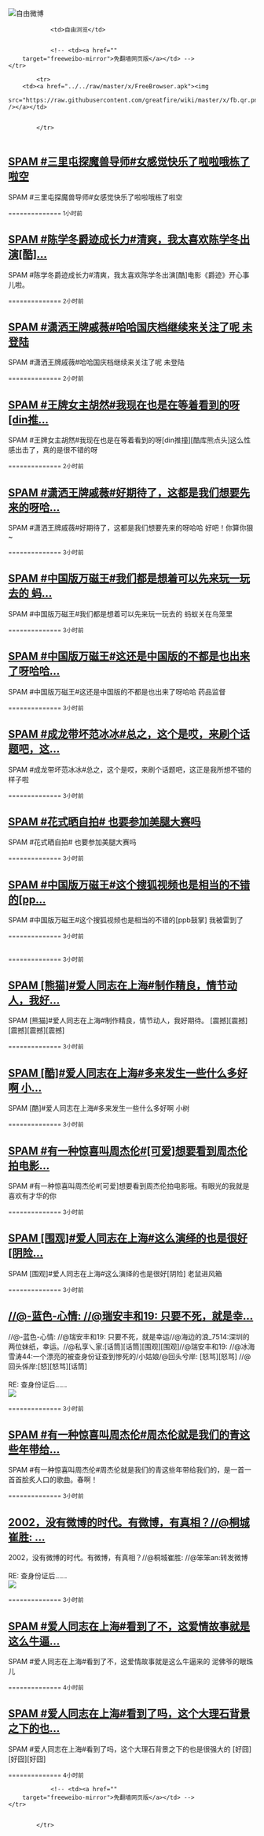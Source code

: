 

<img src="../../raw/master/x/freeweibo.png" alt="自由微博"/>
<table>
    <tr>
                
                <td>自由浏览</td>
        
        
                <!-- <td><a href=""
        target="freeweibo-mirror">免翻墙网页版</a></td> -->
    </tr>
    
            <tr>
        <td><a href="../../raw/master/x/FreeBrowser.apk"><img
        src="https://raw.githubusercontent.com/greatfire/wiki/master/x/fb.qr.png" /></a></td>

        
            </tr>
</table>
<h2>
	<a href="https://freeweibo.com/weibo/3985171856394327" target="freeweibo-mirror">SPAM #三里屯探魔兽导师#女感觉快乐了啦啦哦栋了啦空</a>
</h2>
<p>SPAM #三里屯探魔兽导师#女感觉快乐了啦啦哦栋了啦空</p>
<p>
	<small> ============== 1小时前</small>
</p><h2>
	<a href="https://freeweibo.com/weibo/3985161202882545" target="freeweibo-mirror">SPAM #陈学冬爵迹成长力#清爽，我太喜欢陈学冬出演[酷]…</a>
</h2>
<p>SPAM #陈学冬爵迹成长力#清爽，我太喜欢陈学冬出演[酷]电影《爵迹》开心事儿啦。</p>
<p>
	<small> ============== 2小时前</small>
</p><h2>
	<a href="https://freeweibo.com/weibo/3985156904178349" target="freeweibo-mirror">SPAM #潇洒王牌戚薇#哈哈国庆档继续来关注了呢 未登陆</a>
</h2>
<p>SPAM #潇洒王牌戚薇#哈哈国庆档继续来关注了呢 未登陆</p>
<p>
	<small> ============== 2小时前</small>
</p><h2>
	<a href="https://freeweibo.com/weibo/3985154479777586" target="freeweibo-mirror">SPAM #王牌女主胡然#我现在也是在等着看到的呀[din推…</a>
</h2>
<p>SPAM #王牌女主胡然#我现在也是在等着看到的呀[din推撞][酷库熊点头]这么性感出击了，真的是很不错的呀</p>
<p>
	<small> ============== 2小时前</small>
</p><h2>
	<a href="https://freeweibo.com/weibo/3985152445730278" target="freeweibo-mirror">SPAM #潇洒王牌戚薇#好期待了，这都是我们想要先来的呀哈…</a>
</h2>
<p>SPAM #潇洒王牌戚薇#好期待了，这都是我们想要先来的呀哈哈 好吧！你算你狠~</p>
<p>
	<small> ============== 3小时前</small>
</p><h2>
	<a href="https://freeweibo.com/weibo/3985148552697474" target="freeweibo-mirror">SPAM #中国版万磁王#我们都是想着可以先来玩一玩去的 蚂…</a>
</h2>
<p>SPAM #中国版万磁王#我们都是想着可以先来玩一玩去的 蚂蚁关在鸟笼里</p>
<p>
	<small> ============== 3小时前</small>
</p><h2>
	<a href="https://freeweibo.com/weibo/3985148552582139" target="freeweibo-mirror">SPAM #中国版万磁王#这还是中国版的不都是也出来了呀哈哈…</a>
</h2>
<p>SPAM #中国版万磁王#这还是中国版的不都是也出来了呀哈哈 药品监督</p>
<p>
	<small> ============== 3小时前</small>
</p><h2>
	<a href="https://freeweibo.com/weibo/3985147570972792" target="freeweibo-mirror">SPAM #成龙带坏范冰冰#总之，这个是哎，来刷个话题吧，这…</a>
</h2>
<p>SPAM #成龙带坏范冰冰#总之，这个是哎，来刷个话题吧，这正是我所想不错的样子啦</p>
<p>
	<small> ============== 3小时前</small>
</p><h2>
	<a href="https://freeweibo.com/weibo/3985147080298708" target="freeweibo-mirror">SPAM #花式晒自拍# 也要参加美腿大赛吗</a>
</h2>
<p>SPAM #花式晒自拍# 也要参加美腿大赛吗</p>
<p>
	<small> ============== 3小时前</small>
</p><h2>
	<a href="https://freeweibo.com/weibo/3985147059889339" target="freeweibo-mirror">SPAM #中国版万磁王#这个搜狐视频也是相当的不错的[pp…</a>
</h2>
<p>SPAM #中国版万磁王#这个搜狐视频也是相当的不错的[ppb鼓掌] 我被雷到了</p>
<p>
	<small> ============== 3小时前</small>
</p><h2>
	<a href="https://freeweibo.com/weibo/3985146283890176" target="freeweibo-mirror"></a>
</h2>
<p></p>
<p>
	<small> ============== 3小时前</small>
</p><h2>
	<a href="https://freeweibo.com/weibo/3985141632011309" target="freeweibo-mirror">SPAM [熊猫]#爱人同志在上海#制作精良，情节动人，我好…</a>
</h2>
<p>SPAM [熊猫]#爱人同志在上海#制作精良，情节动人，我好期待。 [震撼][震撼][震撼][震撼][震撼]</p>
<p>
	<small> ============== 3小时前</small>
</p><h2>
	<a href="https://freeweibo.com/weibo/3985140977917722" target="freeweibo-mirror">SPAM [酷]#爱人同志在上海#多来发生一些什么多好啊 小…</a>
</h2>
<p>SPAM [酷]#爱人同志在上海#多来发生一些什么多好啊 小树</p>
<p>
	<small> ============== 3小时前</small>
</p><h2>
	<a href="https://freeweibo.com/weibo/3985140960744635" target="freeweibo-mirror">SPAM #有一种惊喜叫周杰伦#[可爱]想要看到周杰伦拍电影…</a>
</h2>
<p>SPAM #有一种惊喜叫周杰伦#[可爱]想要看到周杰伦拍电影哦。有眼光的我就是喜欢有才华的你</p>
<p>
	<small> ============== 3小时前</small>
</p><h2>
	<a href="https://freeweibo.com/weibo/3985140088462658" target="freeweibo-mirror">SPAM [围观]#爱人同志在上海#这么演绎的也是很好[阴险…</a>
</h2>
<p>SPAM [围观]#爱人同志在上海#这么演绎的也是很好[阴险] 老鼠进风箱</p>
<p>
	<small> ============== 3小时前</small>
</p><h2>
	<a href="https://freeweibo.com/weibo/3985139199756208" target="freeweibo-mirror">//@-蓝色-心情: //@瑞安丰和19: 只要不死，就是幸…</a>
</h2>
<p>//@-蓝色-心情: //@瑞安丰和19: 只要不死，就是幸运//@海边的浪_7514:深圳的两位妹纸，幸运。//@私享乀家:[话筒][话筒][围观][围观]//@瑞安丰和19: //@冰海雪涛44:一个漂亮的被查身份证查到惨死的/小姑娘/@回头兮岸: [怒骂][怒骂] //@回头係岸:[怒][怒骂][话筒]<br><br>RE: 查身份证后……<br><img src="http://ww1.sinaimg.cn/large/4978f0bbjw1f4r0ki9srvj20jz0zkq5i.jpg"></p>
<p>
	<small> ============== 3小时前</small>
</p><h2>
	<a href="https://freeweibo.com/weibo/3985139148810838" target="freeweibo-mirror">SPAM #有一种惊喜叫周杰伦#周杰伦就是我们的青这些年带给…</a>
</h2>
<p>SPAM #有一种惊喜叫周杰伦#周杰伦就是我们的青这些年带给我们的，是一首一首首脍炙人口的歌曲。春啊！</p>
<p>
	<small> ============== 3小时前</small>
</p><h2>
	<a href="https://freeweibo.com/weibo/3985138922893503" target="freeweibo-mirror">2002，没有微博的时代。有微博，有真相？//@桐城崔胜: …</a>
</h2>
<p>2002，没有微博的时代。有微博，有真相？//@桐城崔胜: //@笨笨an:转发微博<br><br>RE: 查身份证后……<br><img src="http://ww1.sinaimg.cn/large/4978f0bbjw1f4r0ki9srvj20jz0zkq5i.jpg"></p>
<p>
	<small> ============== 3小时前</small>
</p><h2>
	<a href="https://freeweibo.com/weibo/3985138621086060" target="freeweibo-mirror">SPAM #爱人同志在上海#看到了不，这爱情故事就是这么牛逼…</a>
</h2>
<p>SPAM #爱人同志在上海#看到了不，这爱情故事就是这么牛逼来的 泥佛爷的眼珠儿</p>
<p>
	<small> ============== 4小时前</small>
</p><h2>
	<a href="https://freeweibo.com/weibo/3985137354075690" target="freeweibo-mirror">SPAM #爱人同志在上海#看到了吗，这个大理石背景之下的也…</a>
</h2>
<p>SPAM #爱人同志在上海#看到了吗，这个大理石背景之下的也是很强大的 [好囧][好囧][好囧]</p>
<p>
	<small> ============== 4小时前</small>
</p>
<table>
    <tr>
                
        
        
                <!-- <td><a href=""
        target="freeweibo-mirror">免翻墙网页版</a></td> -->
    </tr>
    
        
            </tr>
</table>
